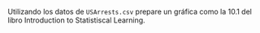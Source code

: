 Utilizando los datos de `USArrests.csv` prepare un gráfica
como la 10.1 del libro Introduction to Statistiscal Learning.
